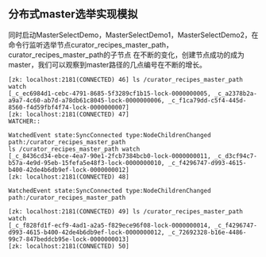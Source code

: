 ## 分布式master选举实现模拟
同时启动MasterSelectDemo，MasterSelectDemo1，MasterSelectDemo2，在命令行监听选举节点curator_recipes_master_path，curator_recipes_master_path的子节点
在不断的变化，创建节点成功的成为master，我们可以观察到master路径的几点编号在不断的增长。
```
[zk: localhost:2181(CONNECTED) 46] ls /curator_recipes_master_path watch
[_c_ec6984d1-cebc-4791-8685-5f3289cf1b15-lock-0000000005, _c_a2378b2a-a9a7-4c60-ab7d-a78db61c8045-lock-0000000006, _c_f1ca79dd-c5f4-445d-8560-f4d59fbf4f74-lock-0000000007]
[zk: localhost:2181(CONNECTED) 47]
WATCHER::

WatchedEvent state:SyncConnected type:NodeChildrenChanged path:/curator_recipes_master_path
ls /curator_recipes_master_path watch
[_c_8436cd34-ebce-4ea7-90e1-2fcb7384bcb0-lock-0000000011, _c_d3cf94c7-b57a-4e9d-95eb-15fefa5e48f3-lock-0000000010, _c_f4296747-d993-4615-b400-42de4b6db9ef-lock-0000000012]
[zk: localhost:2181(CONNECTED) 48]

WatchedEvent state:SyncConnected type:NodeChildrenChanged path:/curator_recipes_master_path

[zk: localhost:2181(CONNECTED) 49] ls /curator_recipes_master_path watch
[_c_f828fd1f-ecf9-4ad1-a2a5-f829ece96f08-lock-0000000014, _c_f4296747-d993-4615-b400-42de4b6db9ef-lock-0000000012, _c_72692328-b16e-4486-99c7-847beddcb95e-lock-0000000013]
[zk: localhost:2181(CONNECTED) 50]
```
